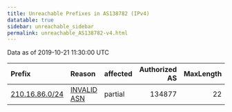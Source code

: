```yaml
---
title: Unreachable Prefixes in AS138782 (IPv4)
datatable: true
sidebar: unreachable_sidebar
permalink: unreachable_AS138782-v4.html
---
```


Data as of 2019-10-21 11:30:00 UTC


<div class="datatable-begin"></div>

| Prefix                                                 | Reason                                                                                                 | affected   |   Authorized AS |   MaxLength | Anchor                                       |   unreachable /24s |
|:-------------------------------------------------------|:-------------------------------------------------------------------------------------------------------|:-----------|----------------:|------------:|:---------------------------------------------|-------------------:|
| [210.16.86.0/24](https://stat.ripe.net/210.16.86.0/24) | [INVALID ASN](https://rpki-validator.ripe.net/announcement-preview?asn=AS138782&prefix=210.16.86.0/24) | partial    |          134877 |          22 | [APNIC](unreachable_APNIC_RPKI_Root-v4.html) |                  1 |

<div class="datatable-end"></div>
